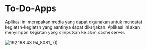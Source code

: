 # To-Do-Apps
 
 Aplikasi ini merupakan media yang dapat digunakan untuk mencatat kegiatan-kegiatan yang nantinya dapat dikerjakan. 
 Aplikasi ini akan menyimpan kegiatan yang diinputkan ke alam cache server.
 <br><br>
 ![192 168 43 94_8081_ (1)](https://user-images.githubusercontent.com/75176567/213035832-046fdfcf-cc78-465b-836a-4a210175048e.png)
